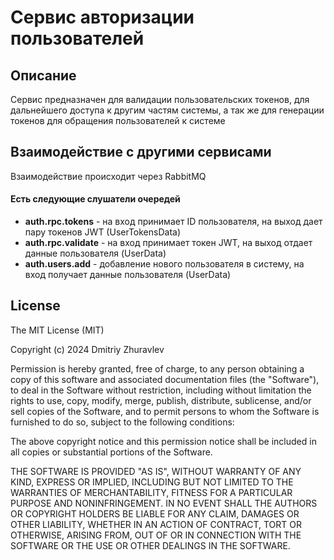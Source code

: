 # Сервис авторизации пользователей

## Описание

Сервис предназначен для валидации пользовательских токенов, для дальнейшего доступа к другим частям системы, а так же для генерации токенов для обращения пользователей к системе

## Взаимодействие с другими сервисами

Взаимодействие происходит через RabbitMQ

#### Есть следующие слушатели очередей
* **auth.rpc.tokens** - на вход принимает ID пользователя, на выход дает пару токенов JWT (UserTokensData)
* **auth.rpc.validate** - на вход принимает токен JWT, на выход отдает данные пользователя (UserData)
* **auth.users.add** - добавление нового пользователя в систему, на вход получает данные пользователя (UserData)


## License

The MIT License (MIT)

Copyright (c) 2024 Dmitriy Zhuravlev

Permission is hereby granted, free of charge, to any person obtaining a copy of this software and associated documentation files (the "Software"), to deal in the Software without restriction, including without limitation the rights to use, copy, modify, merge, publish, distribute, sublicense, and/or sell copies of the Software, and to permit persons to whom the Software is furnished to do so, subject to the following conditions:

The above copyright notice and this permission notice shall be included in all copies or substantial portions of the Software.

THE SOFTWARE IS PROVIDED "AS IS", WITHOUT WARRANTY OF ANY KIND, EXPRESS OR IMPLIED, INCLUDING BUT NOT LIMITED TO THE WARRANTIES OF MERCHANTABILITY, FITNESS FOR A PARTICULAR PURPOSE AND NONINFRINGEMENT. IN NO EVENT SHALL THE AUTHORS OR COPYRIGHT HOLDERS BE LIABLE FOR ANY CLAIM, DAMAGES OR OTHER LIABILITY, WHETHER IN AN ACTION OF CONTRACT, TORT OR OTHERWISE, ARISING FROM, OUT OF OR IN CONNECTION WITH THE SOFTWARE OR THE USE OR OTHER DEALINGS IN THE SOFTWARE.
